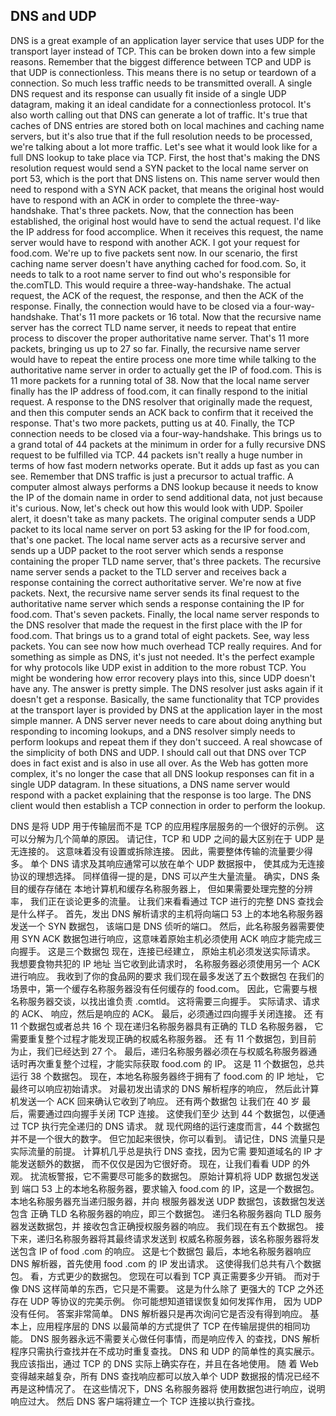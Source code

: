## DNS and UDP

DNS is a great example of an application layer service that uses UDP for the transport layer instead of TCP. This can be broken down into a few simple reasons. Remember that the biggest difference between TCP and UDP is that UDP is connectionless. This means there is no setup or teardown of a connection. So much less traffic needs to be transmitted overall. A single DNS request and its response can usually fit inside of a single UDP datagram, making it an ideal candidate for a connectionless protocol. It's also worth calling out that DNS can generate a lot of traffic. It's true that caches of DNS entries are stored both on local machines and caching name servers, but it's also true that if the full resolution needs to be processed, we're talking about a lot more traffic. Let's see what it would look like for a full DNS lookup to take place via TCP. First, the host that's making the DNS resolution request would send a SYN packet to the local name server on port 53, which is the port that DNS listens on. This name server would then need to respond with a SYN ACK packet, that means the original host would have to respond with an ACK in order to complete the three-way-handshake. That's three packets. Now, that the connection has been established, the original host would have to send the actual request. I'd like the IP address for food accomplice. When it receives this request, the name server would have to respond with another ACK. I got your request for food.com. We're up to five packets sent now. In our scenario, the first caching name server doesn't have anything cached for food.com. So, it needs to talk to a root name server to find out who's responsible for the.comTLD. This would require a three-way-handshake. The actual request, the ACK of the request, the response, and then the ACK of the response. Finally, the connection would have to be closed via a four-way-handshake. That's 11 more packets or 16 total. Now that the recursive name server has the correct TLD name server, it needs to repeat that entire process to discover the proper authoritative name server. That's 11 more packets, bringing us up to 27 so far. Finally, the recursive name server would have to repeat the entire process one more time while talking to the authoritative name server in order to actually get the IP of food.com. This is 11 more packets for a running total of 38. Now that the local name server finally has the IP address of food.com, it can finally respond to the initial request. A response to the DNS resolver that originally made the request, and then this computer sends an ACK back to confirm that it received the response. That's two more packets, putting us at 40. Finally, the TCP connection needs to be closed via a four-way-handshake. This brings us to a grand total of 44 packets at the minimum in order for a fully recursive DNS request to be fulfilled via TCP. 44 packets isn't really a huge number in terms of how fast modern networks operate. But it adds up fast as you can see. Remember that DNS traffic is just a precursor to actual traffic. A computer almost always performs a DNS lookup because it needs to know the IP of the domain name in order to send additional data, not just because it's curious. Now, let's check out how this would look with UDP. Spoiler alert, it doesn't take as many packets. The original computer sends a UDP packet to its local name server on port 53 asking for the IP for food.com, that's one packet. The local name server acts as a recursive server and sends up a UDP packet to the root server which sends a response containing the proper TLD name server, that's three packets. The recursive name server sends a packet to the TLD server and receives back a response containing the correct authoritative server. We're now at five packets. Next, the recursive name server sends its final request to the authoritative name server which sends a response containing the IP for food.com. That's seven packets. Finally, the local name server responds to the DNS resolver that made the request in the first place with the IP for food.com. That brings us to a grand total of eight packets. See, way less packets. You can see now how much overhead TCP really requires. And for something as simple as DNS, it's just not needed. It's the perfect example for why protocols like UDP exist in addition to the more robust TCP. You might be wondering how error recovery plays into this, since UDP doesn't have any. The answer is pretty simple. The DNS resolver just asks again if it doesn't get a response. Basically, the same functionality that TCP provides at the transport layer is provided by DNS at the application layer in the most simple manner. A DNS server never needs to care about doing anything but responding to incoming lookups, and a DNS resolver simply needs to perform lookups and repeat them if they don't succeed. A real showcase of the simplicity of both DNS and UDP. I should call out that DNS over TCP does in fact exist and is also in use all over. As the Web has gotten more complex, it's no longer the case that all DNS lookup responses can fit in a single UDP datagram. In these situations, a DNS name server would respond with a packet explaining that the response is too large. The DNS client would then establish a TCP connection in order to perform the lookup.



DNS 是将 UDP 用于传输层而不是 TCP 的应用程序层服务的一个很好的示例。 这可以分解为几个简单的原因。 请记住，TCP 和 UDP 之间的最大区别在于 UDP 是无连接的。 这意味着没有设置或拆除连接。 因此，需要整体传输的流量要少得多。 单个 DNS 请求及其响应通常可以放在单个 UDP 数据报中， 使其成为无连接协议的理想选择。 同样值得一提的是，DNS 可以产生大量流量。 确实，DNS 条目的缓存存储在 本地计算机和缓存名称服务器上， 但如果需要处理完整的分辨率， 我们正在谈论更多的流量。 让我们来看看通过 TCP 进行的完整 DNS 查找会是什么样子。 首先，发出 DNS 解析请求的主机将向端口 53 上的本地名称服务器发送一个 SYN 数据包， 该端口是 DNS 侦听的端口。 然后，此名称服务器需要使用 SYN ACK 数据包进行响应，这意味着原始主机必须使用 ACK 响应才能完成三向握手。 这是三个数据包 现在，连接已经建立， 原始主机必须发送实际请求。 我想要食物共犯的 IP 地址 当它收到此请求时， 名称服务器必须使用另一个 ACK 进行响应。 我收到了你的食品网的要求 我们现在最多发送了五个数据包 在我们的场景中，第一个缓存名称服务器没有任何缓存的 food.com。 因此，它需要与根名称服务器交谈，以找出谁负责 .comtld。 这将需要三向握手。 实际请求、请求的 ACK、 响应，然后是响应的 ACK。 最后，必须通过四向握手关闭连接。 还 有 11 个数据包或者总共 16 个 现在递归名称服务器具有正确的 TLD 名称服务器， 它需要重复整个过程才能发现正确的权威名称服务器。 还 有 11 个数据包，到目前 为止，我们已经达到 27 个。 最后，递归名称服务器必须在与权威名称服务器通话时再次重复整个过程，才能实际获取 food.com 的 IP。 这是 11 个数据包，总共运行 38 个数据包。 现在，本地名称服务器终于拥有了 food.com 的 IP 地址， 它最终可以响应初始请求。 对最初发出请求的 DNS 解析程序的响应， 然后此计算机发送一个 ACK 回来确认它收到了响应。 还有两个数据包 让我们在 40 岁 最后，需要通过四向握手关闭 TCP 连接。 这使我们至少 达到 44 个数据包，以便通过 TCP 执行完全递归的 DNS 请求。 就 现代网络的运行速度而言，44 个数据包并不是一个很大的数字。 但它加起来很快，你可以看到。 请记住，DNS 流量只是实际流量的前提。 计算机几乎总是执行 DNS 查找，因为它需 要知道域名的 IP 才能发送额外的数据， 而不仅仅是因为它很好奇。 现在，让我们看看 UDP 的外观。 扰流板警报，它不需要尽可能多的数据包。 原始计算机将 UDP 数据包发送到 端口 53 上的本地名称服务器，要求输入 food.com 的 IP，这是一个数据包。 本地名称服务器充当递归服务器，并向 根服务器发送 UDP 数据包，该数据包发送包含 正确 TLD 名称服务器的响应，即三个数据包。 递归名称服务器向 TLD 服务器发送数据包，并 接收包含正确授权服务器的响应。 我们现在有五个数据包。 接下来，递归名称服务器将其最终请求发送到 权威名称服务器，该名称服务器将发送包含 IP of food .com 的响应。 这是七个数据包 最后，本地名称服务器响应 DNS 解析器，首先使用 food .com 的 IP 发出请求。 这使得我们总共有八个数据包。 看，方式更少的数据包。 您现在可以看到 TCP 真正需要多少开销。 而对于像 DNS 这样简单的东西，它只是不需要。 这是为什么除了 更强大的 TCP 之外还存在 UDP 等协议的完美示例。 你可能想知道错误恢复如何发挥作用， 因为 UDP 没有任何。 答案非常简单。 DNS 解析器只是再次询问它是否没有得到响应。 基本上，应用程序层的 DNS 以最简单的方式提供了 TCP 在传输层提供的相同功能。 DNS 服务器永远不需要关心做任何事情，而是响应传入 的查找，DNS 解析程序只需执行查找并在不成功时重复查找。 DNS 和 UDP 的简单性的真实展示。 我应该指出，通过 TCP 的 DNS 实际上确实存在，并且在各地使用。 随 着 Web 变得越来越复杂，所有 DNS 查找响应都可以放入单个 UDP 数据报的情况已经不再是这种情况了。 在这些情况下，DNS 名称服务器将 使用数据包进行响应，说明响应过大。 然后 DNS 客户端将建立一个 TCP 连接以执行查找。